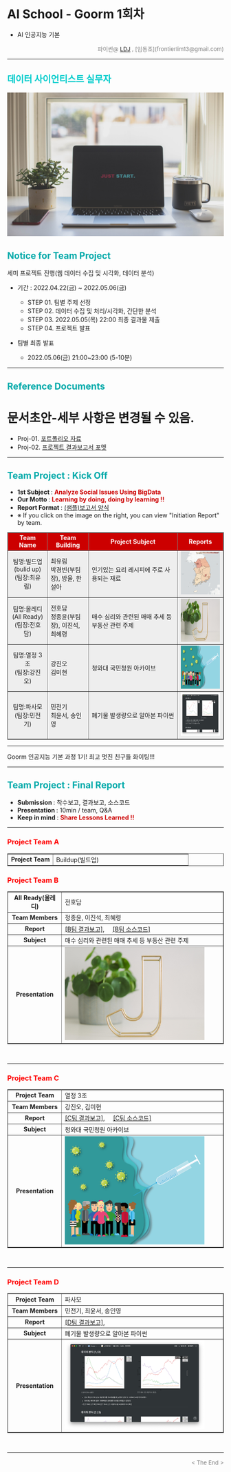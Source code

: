 
# AI School - Goorm 1회차
* AI 인공지능 기본

<div align='right'>
    <font size=2 color='gray'>파이썬@ <font color='blue'>
       <a href='https://www.facebook.com/dongjo.lim.7'>LDJ</a>
    </font>, [임동조](frontierlim13@gmail.com)</font></div>
<hr>

<h2><font color="#00CCCC"><b>데이터 사이언티스트 실무자</b></font></h2>

<img src="./images/just_start.jpg">

## <font color='#00AAAA'>Notice for Team Project</font>

세미 프로젝트 진행(웹 데이터 수집 및 시각화, 데이터 분석)
* 기간 : 2022.04.22(금) ~ 2022.05.06(금) <br>
  * STEP 01. 팀별 주제 선정 <br>
  * STEP 02. 데이터 수집 및 처리/시각화, 간단한 분석<br>
  * STEP 03. 2022.05.05(목) 22:00 최종 결과물 제출<br>
  * STEP 04. 프로젝트 발표<br>
  
* 팀별 최종 발표   <br>
  * 2022.05.06(금) 21:00~23:00 (5-10분)
<hr>

## <font color='#00AAAA'>Reference Documents</font>

# 문서초안-세부 사항은 변경될 수 있음.
- Proj-01. [포트폴리오 자료      ][proj-01]
- Proj-02. [프로젝트 결과보고서 포맷   ][proj-02]


[proj-01]:  ./docu/Goorm10_프로젝트보고서_포맷_OOO팀.docx "Go proj-01"
[proj-02]:  ./docu/팀별프로젝트수행_결과작성양식_kdigital.pptx "Go proj-02"

<hr>


##  <font color='#00AAAA'>Team Project : Kick Off</font>

- <b>1st Subject </b>: <font color='#CC0000'><b>Analyze Social Issues Using BigData </b></font>
- <b>Our Motto   </b>: <font color='#CC0000'><b>Learning by doing, doing by learning !! </b></font>
- <b>Report Format </b>: <a href="./docu/Goorm10_프로젝트보고서_포맷_OOO팀.docx">(샘플)보고서 양식</a>
- ※ If you click on the image on the right, you can view "Initiation Report" by team.


<div align="left">
<table border=1 bgcolor="#EEEEEE">
	<tr bgcolor="#CC0000">
		<td width="100">
		<div align="center"><font color="#FFFFFF"><b>Team Name</b></font></div>
		</td>
		<td width="100">
		<div align="center"><font color="#FFFFFF"><b>Team Building</b></font></div>
		</td>
		<td width="300">
		<div align="center"><font color="#FFFFFF"><b>Project Subject</b></font></div>
		</td>
		<td width="120">
		<div align="center"><font color="#FFFFFF"><b>Reports</b></font></div>
		</td>
	</tr>
	<tr>
		<td>
        <div align="center"> 팀명:빌드업(bulid up)<br/>(팀장:최유림)<br/> 
            <b></b>
		</div>
		</td>
		<td>
            <div align="left">최유림<br/>박경빈(부팀장), 방울, 한설아</div>
        </td>
		<td>
			<div align="left"> 인기있는 요리 레시피에 주로 사용되는 재료 </div></td>
		<td>
            <div align="center"> <a href="#">
				<img src='images/01_pic.png' width=200 height=100  alt="빌드업"></a>    
            </div>
        </td>
	</tr>
	<tr>
		<td>
        <div align="center"> 팀명:올레디(All Ready)<br/>(팀장:전호담)<br/> 
            <b></b>
		</div>
		</td>
		<td>
            <div align="left">전호담<br/>정종윤(부팀장), 이진석, 최혜령</div>
        </td>
		<td>
			<div align="left"> 매수 심리와 관련된 매매 추세 등 부동산 관련 주제 </div></td>
		<td>
            <div align="center"> <a href="#">
				<img src='images/02_image.jpg' width=200 height=100  alt="올레디"></a>    
            </div>
        </td>
	</tr>
	<tr>
		<td>
        <div align="center"> 팀명:열정 3조<br/>(팀장:강진오)<br/> 
            <b></b>
		</div>
		</td>
		<td>
            <div align="left">강진오<br/> 김미현 </div>
        </td>
		<td>
			<div align="left"> 청와대 국민청원 아카이브 </div></td>
		<td>
            <div align="center"><a href="#">
				<img src='images/03_LikeLion.png' width=200 height=100 alt="열정 3조"></a>    
            </div>
        </td>
	</tr>
	<tr>
		<td>
        <div align="center"> 팀명:파사모 <br/>(팀장:민전기)<br/> 
            <b></b>
		</div>
		</td>
		<td>
            <div align="left">민전기<br/> 최윤서, 송인영 </div>
        </td>
		<td>
			<div align="left"  > 폐기물 발생량으로 알아본 파이썬 </div></td>
		<td>
            <div align="center"> <a href="#">
				<img src='images/04_image.png' width=200 height=100 alt="파사모"></a>    
            </div>
        </td>
	</tr>
</table>
</div>
<hr>

Goorm 인공지능 기본 과정 1기! 최고 멋진 친구들 화이팅!!!
<hr>

##  <font color='#00AAAA'>Team Project : Final Report</font>
- <b>Submission   </b>: 착수보고, 결과보고, 소스코드
- <b>Presentation </b>: 10min / team, Q&A
- <b>Keep in mind </b>: <font color='#CC0000'><b> Share Lessons Learned !! </b></font>

<hr>

### <font color="red">Project Team A </font>
<div align="left" width=100%>
	<table border=1 width=100%>
		<tr>
		<td width="25%">
			<div align="center"><b>Project Team</b></div>
		</td>
		<td width="75%">
			<div align="left"> Buildup(빌드업) </div>
		</td>
		</tr>
	</table>
</div>

### <font color="red">Project Team B </font>

<div align="left" width=100%>
<table border=1 width=100%>
	<tr>
		<td width="25%"><div align="center"><b>All Ready(올레디)</b></div></td>
		<td width="75%"><div align="left" > 전호담 </div></td>
	</tr>
	<tr>
		<td><div align="center"><b>Team Members</b></div></td>
		<td><div align="left" > 정종윤, 이진석, 최혜령 </div></td>
	</tr>
	<tr>
		<td><div align="center"><b>Report</b></div></td>
		<td>
			<div align="left" > 
				<a href="reports/Team_B_code/">[B팀 결과보고]</a>, &nbsp;&nbsp;&nbsp; 
				<a href="reports/Team_B_code/">[B팀 소스코드]</a>  
			</div>
		</td>
	</tr>
	<tr>
		<td><div align="center"><b>Subject</b></div></td>
		<td><div align="left" > 매수 심리와 관련된 매매 추세 등 부동산 관련 주제 </div></td>
	</tr>
	<tr>
		<td><div align="center"><b>Presentation</b></div></td>
		<td>
			<div align="left" >
				<a href="reports/Team_B_code/">
					<img src="images/02_image.jpg" width="90%">
				</a>
			</div>
		</td>
	</tr>
</table>
</div>
<br>
<hr>


### <font color="red">Project Team C </font>

<div align="left" width=100%>
<table border=1 width=100%>
	<tr>
		<td width="25%"><div align="center"><b>Project Team</b></div></td>
		<td width="75%"><div align="left" > 열정 3조 </div></td>
	</tr>
	<tr>
		<td><div align="center"><b>Team Members</b></div></td>
		<td><div align="left" > 강진오, 김미현 </div></td>
	</tr>
	<tr>
		<td><div align="center"><b>Report</b></div></td>
		<td>
			<div align="left" > 
				<a href="reports/#">[C팀 결과보고]</a>, &nbsp;&nbsp;&nbsp; 
				<a href="reports/Team_D_code">[C팀 소스코드]</a>  
			</div>
		</td>
	</tr>
	<tr>
		<td><div align="center"><b>Subject</b></div></td>
		<td><div align="left" > 청와대 국민청원 아카이브 </div></td>
	</tr>
	<tr>
		<td><div align="center"><b>Presentation</b></div></td>
		<td>
			<div align="left" >
				<a href="#">
					<img src="images/03_LikeLion.png" width="90%">
				</a>
			</div>
		</td>
	</tr>
</table>
</div>
<br>
<hr>

### <font color="red">Project Team D </font>

<div align="left" width=100%>
<table border=1 width=100%>
	<tr>
		<td width="25%"><div align="center"><b>Project Team</b></div></td>
		<td width="75%"><div align="left" > 파사모 </div></td>
	</tr>
	<tr>
		<td><div align="center"><b>Team Members</b></div></td>
		<td><div align="left" > 민전기, 최윤서, 송인영 </div></td>
	</tr>
	<tr>
		<td><div align="center"><b>Report</b></div></td>
		<td>
			<div align="left" > 
				<a href="">[D팀 결과보고]</a>, &nbsp;&nbsp;&nbsp; 
			</div>
		</td>		
	</tr>
	<tr>
		<td><div align="center"><b>Subject</b></div></td>
		<td><div align="left" > 폐기물 발생량으로 알아본 파이썬 </div></td>
	</tr>
	<tr>
		<td><div align="center"><b>Presentation</b></div></td>
		<td>
			<div align="left" >
				<a href="#">
					<img src="images/04_image.png" width="90%">
				</a>
			</div>
		</td>
	</tr>
</table>
</div>
<br>
<hr>
<div align='right'><font size=2 color='gray'> &lt; The End &gt; </font></div>
